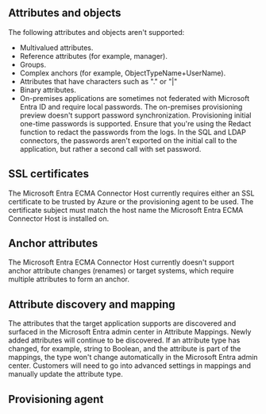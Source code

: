 ## Attributes and objects

The following attributes and objects aren't supported:

- Multivalued attributes.
- Reference attributes (for example, manager).
- Groups.
- Complex anchors (for example, ObjectTypeName+UserName).
- Attributes that have characters such as "." or "|"
- Binary attributes.
- On-premises applications are sometimes not federated with Microsoft Entra ID and require local passwords. The on-premises provisioning preview doesn't support password synchronization. Provisioning initial one-time passwords is supported. Ensure that you're using the Redact function to redact the passwords from the logs. In the SQL and LDAP connectors, the passwords aren't exported on the initial call to the application, but rather a second call with set password.

## SSL certificates

The Microsoft Entra ECMA Connector Host currently requires either an SSL certificate to be trusted by Azure or the provisioning agent to be used. The certificate subject must match the host name the Microsoft Entra ECMA Connector Host is installed on.

## Anchor attributes

The Microsoft Entra ECMA Connector Host currently doesn't support anchor attribute changes (renames) or target systems, which require multiple attributes to form an anchor.

## Attribute discovery and mapping

The attributes that the target application supports are discovered and surfaced in the Microsoft Entra admin center in Attribute Mappings. Newly added attributes will continue to be discovered. If an attribute type has changed, for example, string to Boolean, and the attribute is part of the mappings, the type won't change automatically in the Microsoft Entra admin center. Customers will need to go into advanced settings in mappings and manually update the attribute type.

## Provisioning agent